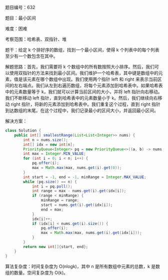 题目编号：632

题目：最小区间

难度：困难

考察范围：哈希表、双指针、堆

题干：给定 k 个排好序的数组，找到一个最小区间，使得 k 个列表中的每个列表至少有一个数包含在其中。

解题思路：首先，我们需要将 k 个数组中的所有数按照大小排序。然后，我们可以使用双指针的方法来找到最小区间。我们维护一个哈希表，其中键是数组中的元素，值是该元素在哪个数组中出现。我们使用两个指针 left 和 right 来表示当前区间的左右端点。我们从左到右遍历数组，将每个元素添加到哈希表中。如果哈希表中的元素数量等于 k，我们就可以计算当前区间的大小，并将 left 指针向右移动。我们不断移动 left 指针，直到哈希表中的元素数量小于 k。然后，我们继续向右移动 right 指针，将新的元素添加到哈希表中。我们重复这个过程，直到 right 指针到达数组的末尾。在这个过程中，我们记录最小的区间大小，并返回最小区间。

解决方案：

```java
class Solution {
    public int[] smallestRange(List<List<Integer>> nums) {
        int n = nums.size();
        int[] idx = new int[n];
        PriorityQueue<Integer> pq = new PriorityQueue<>((a, b) -> nums.get(a).get(idx[a]) - nums.get(b).get(idx[b]));
        int max = Integer.MIN_VALUE;
        for (int i = 0; i < n; i++) {
            pq.offer(i);
            max = Math.max(max, nums.get(i).get(0));
        }
        int start = -1, end = -1, minRange = Integer.MAX_VALUE;
        while (pq.size() == n) {
            int i = pq.poll();
            int range = max - nums.get(i).get(idx[i]);
            if (range < minRange) {
                minRange = range;
                start = nums.get(i).get(idx[i]);
                end = max;
            }
            idx[i]++;
            if (idx[i] < nums.get(i).size()) {
                pq.offer(i);
                max = Math.max(max, nums.get(i).get(idx[i]));
            }
        }
        return new int[]{start, end};
    }
}
```

算法复杂度：时间复杂度为 O(nlogk)，其中 n 是所有数组中元素的总数，k 是数组的数量。空间复杂度为 O(k)。